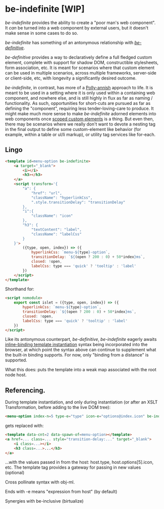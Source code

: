 # be-indefinite [WIP]

*be-indefinite* provides the ability to create a "poor man's web component".  It *can* be turned into a web component by external users, but it doesn't make sense in some cases to do so. 

<!--*be-indefinite* is one of the two element decorators that form a tight bond -- the two i's -- *be-indefinite* and [*be-inquiring*](https://github.com/bahrus/be-inquiring).-->

*be-indefinite* has something of an antonymous relationship with [*be-definitive*](https://github.com/bahrus/be-definitive).

*be-definitive* provides a way to declaratively define a full fledged custom element, complete with support for shadow DOM, constructible stylesheets, form association, etc.  It is meant for scenarios where that custom element can be used in multiple scenarios, across multiple frameworks, server-side or client-side, etc, with longevity a significantly desired outcome.

*be-indefinite*, in contrast, has more of a [Polly-annish](https://en.wikipedia.org/wiki/Along_Came_Polly) approach to life.  It is meant to be used in a setting where it is only used within a containing web component, and nowhere else, and is still highly in flux as far as naming / functionality.  As such, opportunities for short-cuts are pursued as far as defining the "component", requiring less tender-loving-care to produce.  It might make much more sense to make *be-indefinite* adorned elements into web components once [scoped custom elements](https://chromestatus.com/feature/5090435261792256) is a thing.  But even then, there may be scenarios where we really don't want to devote a nesting tag in the final output to define some custom-element like behavior (for example, within a table or ul/li markup), or utility tag services like for-each. 

## Lingo

```html
<template id=menu-option be-indefinite>
    <a target="_blank">
        <i></i>
        <h3></h3>
    </a>
    <script transform='{
        "a": {
            "href": "url",
            "className": "hyperlinkCss",
            ".style.transitionDelay": "transitionDelay"
        },
        "i":{
            "className": "icon"
        },
        "h3": {
            "textContent": "label",
            "className": "labelCss"
        }
    }'>
        ({type, open, index}) => ({
            hyperlinkCss: `menu-${type}-option`,
            transitionDelay: `${(open ? 200 : 0) + 50*index}ms`,
            closed: !open,
            labelCss: type === 'quick' ? 'tooltip' : 'label'
        })
    </script>
</template>
```

Shorthand for:

```html
<script nomodule>
    export const islet = ({type, open, index}) => ({
        hyperlinkCss: `menu-${type}-option`,
        transitionDelay: `${(open ? 200 : 0) + 50*index}ms`,
        closed: !open,
        labelCss: type === 'quick' ? 'tooltip' : 'label'
    })
</script>
```


Like its antonymous counterpart, *be-definitive*, *be-indefinite* eagerly awaits [inline-binding template instantiation](https://github.com/rniwa/webcomponents/blob/add-dom-parts-proposal/proposals/DOM-Parts.md) syntax being incorporated into the browser, at which point the syntax above can continue to supplement what the built-in binding supports.  For now, only "binding from a distance" is supported.

What this does:  puts the template into a weak map associated with the root node host.

## Referencing.

During template instantiation, and only during instantiation (or after an XSLT Transformation, before adding to the live DOM tree):

```html
<menu-option index-n=5 type-e="type" icon-e="options@index.icon" be-inquiring></menu-option>
```

gets replaced with:

```html
<template data-cnt=2 data-spawn-of=menu-option></template>
<a href=... class=... style="transition-delay:..." target="_blank">
    <i class=...></i>
    <h3 class=...>...</h3>
</a>
```

...with the values passed in from the host:  host.type, host.options[5].icon, etc.  The template tag provides a gateway for passing in new values (optional)

Cross pollinate syntax with obj-ml.

Ends with -e means "expression from host" (by default)

Synergies with be-inclusive (birtualize)

